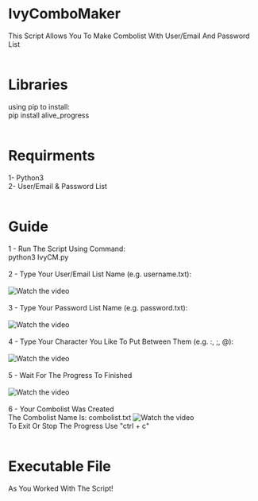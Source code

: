 # IvyComboMaker
This Script Allows You To Make Combolist With User/Email And Password List
<br><br>
# Libraries
using pip to install:
<br>
pip install alive_progress
<br><br>
# Requirments
1- Python3
<br>
2- User/Email & Password List
<br><br>
# Guide
1 - Run The Script Using Command:
<br>
python3 IvyCM.py
<br><br>
2 - Type Your User/Email List Name (e.g. username.txt):
<br><br>
![Watch the video](http://s12.picofile.com/file/8399760950/shot1.png)
<br><br>
3 - Type Your Password List Name (e.g. password.txt):
<br><br>
![Watch the video](http://s12.picofile.com/file/8399761534/shot2.png)
<br><br>
4 - Type Your Character You Like To Put Between Them (e.g. :, ;, @):
<br><br>
![Watch the video](http://s12.picofile.com/file/8399761884/shot3.png)
<br><br>
5 - Wait For The Progress To Finished
<br><br>
![Watch the video](http://s12.picofile.com/file/8399761976/shot4.png)
<br><br>
6 - Your Combolist Was Created
<br>
The Combolist Name Is: combolist.txt
![Watch the video](http://s12.picofile.com/file/8399762018/shot5.png)
<br>
To Exit Or Stop The Progress Use "ctrl + c"
<br><br>
# Executable File
As You Worked With The Script!
